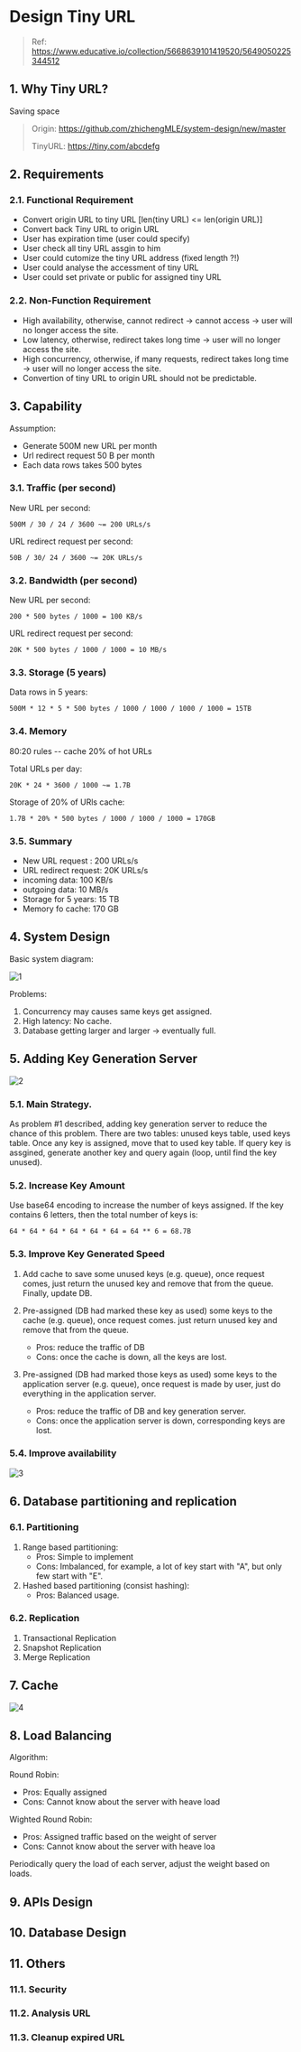 # Design Tiny URL

> Ref: https://www.educative.io/collection/5668639101419520/5649050225344512

## 1. Why Tiny URL?

Saving space

> Origin: https://github.com/zhichengMLE/system-design/new/master
>
> TinyURL: https://tiny.com/abcdefg

## 2. Requirements

### 2.1. Functional Requirement

- Convert origin URL to tiny URL [len(tiny URL) <= len(origin URL)]
- Convert back Tiny URL to origin URL
- User has expiration time (user could specify)
- User check all tiny URL assgin to him
- User could cutomize the tiny URL address (fixed length ?!)
- User could analyse the accessment of tiny URL
- User could set private or public for assigned tiny URL

### 2.2. Non-Function Requirement

- High availability, otherwise, cannot redirect -> cannot access -> user will no longer access the site.
- Low latency, otherwise, redirect takes long time -> user will no longer access the site.
- High concurrency, otherwise, if many requests, redirect takes long time -> user will no longer access the site.
- Convertion of tiny URL to origin URL should not be predictable.

## 3. Capability

Assumption: 
- Generate 500M new URL per month
- Url redirect request 50 B per month
- Each data rows takes 500 bytes

### 3.1. Traffic (per second)

New URL per second: 

    500M / 30 / 24 / 3600 ~= 200 URLs/s


URL redirect request per second: 

    50B / 30/ 24 / 3600 ~= 20K URLs/s

### 3.2. Bandwidth (per second)

New URL per second:
    
    200 * 500 bytes / 1000 = 100 KB/s

URL redirect request per second: 
    
    20K * 500 bytes / 1000 / 1000 = 10 MB/s


### 3.3. Storage (5 years)

Data rows in 5 years: 

    500M * 12 * 5 * 500 bytes / 1000 / 1000 / 1000 / 1000 = 15TB


### 3.4. Memory

80:20 rules -- cache 20% of hot URLs

Total URLs per day:

    20K * 24 * 3600 / 1000 ~= 1.7B

Storage of 20% of URls cache:

    1.7B * 20% * 500 bytes / 1000 / 1000 / 1000 = 170GB 


### 3.5. Summary

- New URL request : 200 URLs/s
- URL redirect request: 20K URLs/s
- incoming data: 100 KB/s
- outgoing data: 10 MB/s
- Storage for 5 years: 15 TB
- Memory fo cache: 170 GB

## 4. System Design

Basic system diagram:

![1](https://github.com/zhichengMLE/system-design/blob/master/_figs/tinyurl_1.jpg?raw=true)

Problems:
1. Concurrency may causes same keys get assigned.
2. High latency: No cache.
3. Database getting larger and larger -> eventually full.

## 5. Adding Key Generation Server


![2](https://github.com/zhichengMLE/system-design/blob/master/_figs/tinyurl_2.jpg?raw=true)


### 5.1. Main Strategy.
As problem #1 described, adding key generation server to reduce the chance of this problem. There are two tables: unused keys table, used keys table. Once any key is assigned, move that to used key table. If query key is assgined, generate another key and query again (loop, until find the key unused).

### 5.2. Increase Key Amount

Use base64 encoding to increase the number of keys assigned. If the key contains 6 letters, then the total number of keys is:

    64 * 64 * 64 * 64 * 64 * 64 = 64 ** 6 = 68.7B

### 5.3. Improve Key Generated Speed

1. Add cache to save some unused keys (e.g. queue), once request comes, just return the unused key and remove that from the queue. Finally, update DB.
2. Pre-assigned (DB had marked these key as used) some keys to the cache (e.g. queue), once request comes. just return unused key and remove that from the queue.

   - Pros: reduce the traffic of DB
   - Cons: once the cache is down, all the keys are lost.

3. Pre-assigned (DB had marked those keys as used) some keys to the application server (e.g. queue), once request is made by user, just do everything in the application server.

    - Pros: reduce the traffic of DB and key generation server.
    - Cons: once the application server is down, corresponding keys are lost.

### 5.4. Improve availability


![3](https://github.com/zhichengMLE/system-design/blob/master/_figs/tinyurl_3.jpg?raw=true)


## 6. Database partitioning and replication

### 6.1. Partitioning

1. Range based partitioning:
   - Pros: Simple to implement
   - Cons: Imbalanced, for example, a lot of key start with "A", but only few start with "E".
2. Hashed based partitioning (consist hashing):
   - Pros: Balanced usage.

### 6.2. Replication

1. Transactional Replication 
2. Snapshot Replication 
3. Merge Replication

## 7. Cache

![4](https://github.com/zhichengMLE/system-design/blob/master/_figs/tinyurl_4.jpg?raw=true)


## 8. Load Balancing

Algorithm:

Round Robin:
- Pros: Equally assigned
- Cons: Cannot know about the server with heave load

Wighted Round Robin:
- Pros: Assigned traffic based on the weight of server
- Cons:  Cannot know about the server with heave loa

Periodically query the load of each server, adjust the weight based on loads.

## 9. APIs Design

## 10. Database Design


## 11. Others

### 11.1. Security

### 11.2. Analysis URL

### 11.3. Cleanup expired URL
